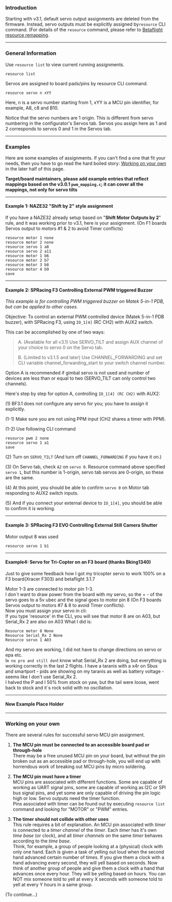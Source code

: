 ### Introduction

Starting with v3.1, default servo output assignments are deleted from the firmware. Instead, servo outputs must be explicitly assigned by`resource` CLI command. (For details of the `resource` command, please refer to [Betaflight resource remapping](https://github.com/betaflight/betaflight/wiki/Betaflight-resource-remapping).

---
### General Information

Use `resource list` to view current running assignments.
```
resource list
```

Servos are assigned to board pads/pins by resource CLI command.
```
resource servo n xYY
```
Here, n is a servo number starting from 1, xYY is a MCU pin identifier, for example, A8, c8 and B10.

Notice that the servo numbers are 1 origin.
This is different from servo numbering in the configurator's Servos tab.
Servos you assign here as 1 and 2 corresponds to servos 0 and 1 in the Servos tab.

---
### Examples
Here are some examples of assignments. If you can't find a one that fit your needs, then you have to go read the hard boiled story: [Working on your own](https://github.com/betaflight/betaflight/wiki/_new#working-on-your-own) in the later half of this page.

__Target/board maintainers, please add example entries that reflect mappings based on the v3.0.1 `pwm_mapping.c`; it can cover all the mappings, not only for servo tilts__

---
#### Example 1: NAZE32 "__Shift by 2__" style assignment
If you have a NAZE32 already setup based on "__Shift Motor Outputs by 2__" rule, and it was working prior to v3.1, here is your assignment. (On F1 boards Servos output to motors #1 & 2 to avoid Timer conflicts)
```
resource motor 1 none
resource motor 2 none
resource servo 1 a8
resource servo 2 a11
resource motor 1 b6
resource motor 2 b7
resource motor 3 b8
resource motor 4 b9
save
```

---
#### Example 2: SPRacing F3 Controlling External PWM triggered Buzzer

*This example is for controlling PWM triggered buzzer on Matek 5-in-1 PDB, but can be applied to other cases.*

Objective: To control an external PWM controlled device (Matek 5-in-1 PDB buzzer), with SPRacing F3, using `IO_1[4]` (RC CH2) with AUX2 switch.

This can be accomplished by one of two ways:

> A. (Available for all v3.1) Use SERVO_TILT and assign AUX channel of your choice to servo 0 on the Servo tab.
> 
> B. (Limited to v3.1.5 and later) Use CHANNEL_FORWARDING and set CLI variable channel_forwarding_start to your switch channel number.

Option A is recommended if gimbal servo is not used and number of devices are less than or equal to two
(SERVO_TILT can only control two channels).

Here's step by step for option A, controlling `IO_1[4] (RC CH2)` with AUX2:

(1) BF3.1 does not configure any servo for you; you have to assign it explicitly.

(1-1) Make sure you are not using PPM input (CH2 shares a timer with PPM).

(1-2) Use following CLI command
```
resource pwm 2 none
resource servo 1 a1
save
```

(2) Turn on `SERVO_TILT`
(And turn off `CHANNEL_FORWARDING` if you have it on.)

(3) On Servo tab, check `A2` on `servo 0`.
Resource command above specified `servo 1`, but this number is 1-origin, servo tab servos are 0-origin, so these are the same.

(4) At this point, you should be able to confirm `servo 0` on Motor tab responding to AUX2 switch inputs.

(5) And if you connect your external device to `IO_1[4]`, you should be able to confirm it is working.

---
#### Example 3: SPRacing F3 EVO Controlling External Still Camera Shutter

Motor output 8 was used
```
resource servo 1 b1
```

---
#### Example4: Servo for Tri-Copter on an F3 board  (thanks Bking1340)  

Just to give some feedback how I got my tricopter servo to work 100% on a F3 board(Xracer F303) and betaflight 3.1.7  

Motor 1-3 are connected to motor pin 1-3.  
I don`t want to draw power from the board with my servo, so the + - of the servo goes to a 5v ubec and the signal goes to motor pin 8 (On F3 boards Servos output to motors #7 & 8 to avoid Timer conflicts).  
Now you must assign your servo in cli:  
If you type 'resource' in the CLI, you will see that motor 8 are on A03, but Serial_Rx 2 are also on A03
What I did is:  
```
Resource motor 8 None
Resource Serial_Rx 2 None
Resource servo 1 A03  
```

And my servo are working, I did not have to change directions on servo or epa etc.   
I`m no pro and still don`t know what Serial_Rx 2 are doing, but everything is working correctly in the last 2 flights. I have a taranis with a x4r on Sbus and smartport - pids are showing on my taranis as well as battery voltage - seems like I don't use Serial_Rx 2.    
I halved the P and I 50% from stock on yaw, but the tail were loose, went back to stock and it`s rock solid with no oscillation.   

---   
#### New Example Place Holder

---
### Working on your own

There are several rules for successful servo MCU pin assignment.

1. **The MCU pin must be connected to an accessible board pad or through-hole**  
There may be a free unused MCU pin on your board, but without the pin broken out as an accessible pad or through-hole, you will end up with horrendous work of breaking out MCU pins by micro soldering. 

2. **The MCU pin must have a timer**  
MCU pins are associated with different functions. Some are capable of working as UART signal pins, some are capable of working as I2C or SPI bus signal pins, and yet some are only capable of driving the pin logic high or low. Servo outputs need the timer function.  
Pins associated with timer can be found out by executing `resource list` command and looking for "MOTOR" or "PWM" entries.

3. **The timer should not collide with other uses**  
This rule requires a bit of explanation. An MCU pin associated with _timer_ is connected to a _timer channel_ of the _timer_. Each _timer_ has it's own _time base_ (or clock), and all _timer channels_ on the same _timer_ behaves according to the _time base_.   
 Think, for example, a group of people looking at a (physical) clock with only one hand. Each is given a task of yelling out loud when the second hand advanced certain number of times. If you give them a clock with a hand advancing every second, they will yell based on seconds.
Now think of another group of people and give them a clock with a hand that advances once every hour. They will be yelling based on hours.
You can NOT mix someone told to yell at every X seconds with someone told to yell at every Y hours in a same group.

(To continue...)